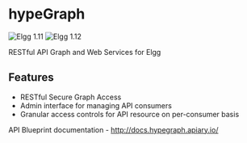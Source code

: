 hypeGraph
=========
![Elgg 1.11](https://img.shields.io/badge/Elgg-1.11.x-orange.svg?style=flat-square)
![Elgg 1.12](https://img.shields.io/badge/Elgg-1.11.x-orange.svg?style=flat-square)

RESTful API Graph and Web Services for Elgg

## Features

* RESTful Secure Graph Access
* Admin interface for managing API consumers
* Granular access controls for API resource on per-consumer basis

API Blueprint documentation - http://docs.hypegraph.apiary.io/
